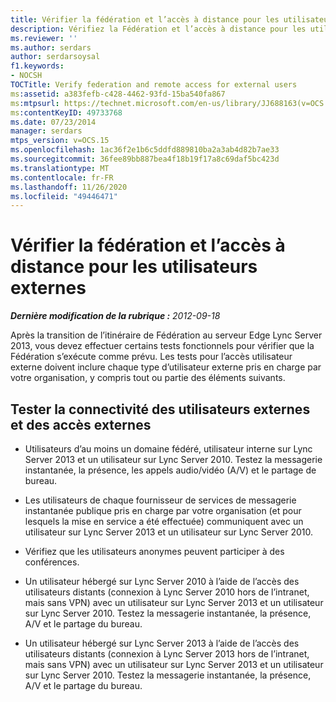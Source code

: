 ```yaml
---
title: Vérifier la fédération et l’accès à distance pour les utilisateurs externes
description: Vérifiez la Fédération et l’accès à distance pour les utilisateurs externes.
ms.reviewer: ''
ms.author: serdars
author: serdarsoysal
f1.keywords:
- NOCSH
TOCTitle: Verify federation and remote access for external users
ms:assetid: a383fefb-c428-4462-93fd-15ba540fa867
ms:mtpsurl: https://technet.microsoft.com/en-us/library/JJ688163(v=OCS.15)
ms:contentKeyID: 49733768
ms.date: 07/23/2014
manager: serdars
mtps_version: v=OCS.15
ms.openlocfilehash: 1ac36f2e1b6c5ddfd889810ba2a3ab4d82b7ae33
ms.sourcegitcommit: 36fee89bb887bea4f18b19f17a8c69daf5bc423d
ms.translationtype: MT
ms.contentlocale: fr-FR
ms.lasthandoff: 11/26/2020
ms.locfileid: "49446471"
---
```

# <a name="verify-federation-and-remote-access-for-external-users"></a>Vérifier la fédération et l’accès à distance pour les utilisateurs externes

<div data-xmlns="http://www.w3.org/1999/xhtml">

<div class="topic" data-xmlns="http://www.w3.org/1999/xhtml" data-msxsl="urn:schemas-microsoft-com:xslt" data-cs="https://msdn.microsoft.com/">

<div data-asp="https://msdn2.microsoft.com/asp">



</div>

<div id="mainSection">

<div id="mainBody">

<span> </span>

_**Dernière modification de la rubrique :** 2012-09-18_

Après la transition de l’itinéraire de Fédération au serveur Edge Lync Server 2013, vous devez effectuer certains tests fonctionnels pour vérifier que la Fédération s’exécute comme prévu. Les tests pour l’accès utilisateur externe doivent inclure chaque type d’utilisateur externe pris en charge par votre organisation, y compris tout ou partie des éléments suivants.

<div>

## <a name="test-connectivity-of-external-users-and-external-access"></a>Tester la connectivité des utilisateurs externes et des accès externes

  - Utilisateurs d’au moins un domaine fédéré, utilisateur interne sur Lync Server 2013 et un utilisateur sur Lync Server 2010. Testez la messagerie instantanée, la présence, les appels audio/vidéo (A/V) et le partage de bureau.

  - Les utilisateurs de chaque fournisseur de services de messagerie instantanée publique pris en charge par votre organisation (et pour lesquels la mise en service a été effectuée) communiquent avec un utilisateur sur Lync Server 2013 et un utilisateur sur Lync Server 2010.

  - Vérifiez que les utilisateurs anonymes peuvent participer à des conférences.

  - Un utilisateur hébergé sur Lync Server 2010 à l’aide de l’accès des utilisateurs distants (connexion à Lync Server 2010 hors de l’intranet, mais sans VPN) avec un utilisateur sur Lync Server 2013 et un utilisateur sur Lync Server 2010. Testez la messagerie instantanée, la présence, A/V et le partage du bureau.

  - Un utilisateur hébergé sur Lync Server 2013 à l’aide de l’accès des utilisateurs distants (connexion à Lync Server 2013 hors de l’intranet, mais sans VPN) avec un utilisateur sur Lync Server 2013 et un utilisateur sur Lync Server 2010. Testez la messagerie instantanée, la présence, A/V et le partage du bureau.

</div>

</div>

<span> </span>

</div>

</div>

</div>

